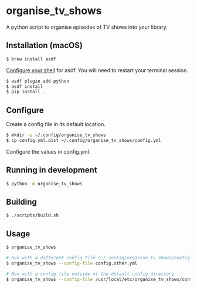 # organise_tv_shows
A python script to organise episodes of TV shows into your library.

## Installation (macOS)
```sh
$ brew install asdf
```
[Configure your shell](https://asdf-vm.com/guide/getting-started.html#_3-install-asdf) for asdf. You will need to
restart your terminal session.
```sh
$ asdf plugin add python
$ asdf install
$ pip install .
```

## Configure
Create a config file in its default location.
```sh
$ mkdir -p ~/.config/organise_tv_shows
$ cp config.yml.dist ~/.config/organise_tv_shows/config.yml
```
Configure the values in config.yml.

## Running in development
```sh
$ python -m organise_tv_shows
```

## Building
```sh
$ ./scripts/build.sh
```

## Usage
```sh
$ organise_tv_shows

# Run with a different config file (~/.config/organise_tv_shows/config.other.yml)
$ organise_tv_shows --config-file config.other.yml

# Run with a config file outside of the default config directory
$ organise_tv_shows --config-file /usr/local/etc/organise_tv_shows/config.yml
```

